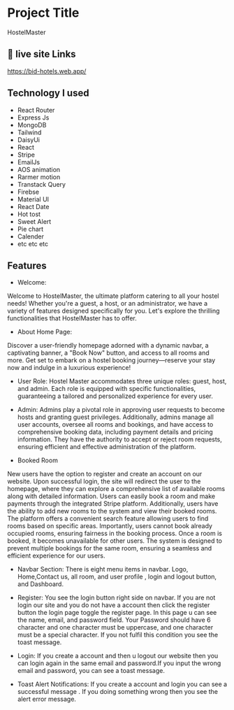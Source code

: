 
# Project Title
HostelMaster 


## 🔗 live site Links 
https://bid-hotels.web.app/


## Technology I used
- React Router 
- Express Js 
- MongoDB
- Tailwind
- DaisyUi
- React
- Stripe
- EmailJs
- AOS animation 
- Rarmer motion
- Transtack Query
- Firebse 
- Material UI
- React Date 
- Hot tost 
- Sweet Alert 
- Pie chart 
- Calender
- etc etc etc 


## Features

- Welcome:

Welcome to HostelMaster, the ultimate platform catering to all your hostel needs! Whether you're a guest, a host, or an administrator, we have a variety of features designed specifically for you. Let's explore the thrilling functionalities that HostelMaster has to offer.

- About Home Page:

Discover a user-friendly homepage adorned with a dynamic navbar, a captivating banner, a "Book Now" button, and access to all rooms and more. Get set to embark on a hostel booking journey—reserve your stay now and indulge in a luxurious experience!


- User Role:
Hostel Master accommodates three unique roles: guest, host, and admin. Each role is equipped with specific functionalities, guaranteeing a tailored and personalized experience for every user.

- Admin:
Admins play a pivotal role in approving user requests to become hosts and granting guest privileges. Additionally, admins manage all user accounts, oversee all rooms and bookings, and have access to comprehensive booking data, including payment details and pricing information. They have the authority to accept or reject room requests, ensuring efficient and effective administration of the platform.


- Booked Room

New users have the option to register and create an account on our website. Upon successful login, the site will redirect the user to the homepage, where they can explore a comprehensive list of available rooms along with detailed information. Users can easily book a room and make payments through the integrated Stripe platform. Additionally, users have the ability to add new rooms to the system and view their booked rooms. The platform offers a convenient search feature allowing users to find rooms based on specific areas. Importantly, users cannot book already occupied rooms, ensuring fairness in the booking process. Once a room is booked, it becomes unavailable for other users. The system is designed to prevent multiple bookings for the same room, ensuring a seamless and efficient experience for our users.







- Navbar Section:
There is eight menu items in navbar. Logo, Home,Contact us, all room,  and user profile , login and logout button, and Dashboard.

- Register:
You see the login button right side on navbar. If you are not login our site and you do not have a account then click the register button the login page toggle the register page.
In this page u can see the name, email, and password field. Your Password should have 6 character and one character must be uppercase, and one character must be a special character.
If you not fulfil this condition you see the toast message. 


- Login: 
If you create a account and then u logout our website then you can login again in the same email and password.If you input the wrong email and password, you can see a toast message.


- Toast Alert Notifications:
If you create a account and login you can see a successful message . If you doing something wrong then you see the alert error message.




